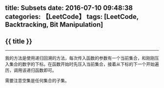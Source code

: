 title: Subsets
date: 2016-07-10 09:48:38
categories: 【LeetCode】
tags: [LeetCode, Backtracking, Bit Manipulation]
---
## {{ title }} ##

---

我的方法是使用递归回溯的方法，每次传入函数的参数有一个当前集合，和刚刚压入集合的数字的下标。在函数开始时先压入当前集合，接着从下标的下一个开始遍历，调用该递归函数即可。

需要注意空集是任何集合的子集。